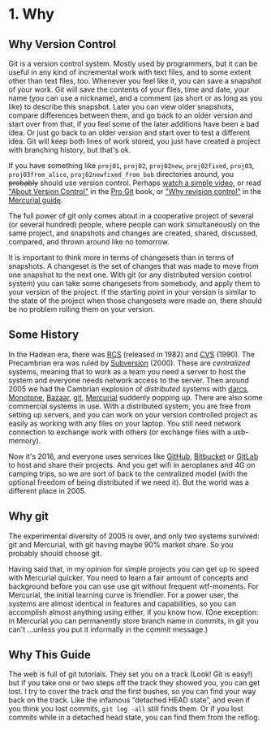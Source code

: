 ﻿# 1. Why

## Why Version Control

Git is a version control system. Mostly used by programmers, but it can be useful in any kind of incremental work with text files, and to some extent other than text files, too. Whenever you feel like it, you can save a snapshot of your work. Git will save the contents of your files, time and date, your name (you can use a nickname), and a comment (as short or as long as you like) to describe this snapshot. Later you can view older snapshots, compare differences between them, and go back to an older version and start over from that, if you feel some of the later additions have been a bad idea. Or just go back to an older version and start over to test a different idea. Git will keep both lines of work stored, you just have created a project with branching history, but that's ok.

If you have something like `proj01`, `proj02`, `proj02new`, `proj02fixed`, `proj03`, `proj03from_alice`, `proj02newfixed_from_bob` directories around, you ~~probably~~ should use version control. Perhaps [watch a simple video][1], or read ["About Version Control"][2] in the [Pro Git][3] book, or ["Why revision control"][4] in the [Mercurial guide][5].

[1]: https://git-scm.com/video/what-is-version-control
[2]: https://git-scm.com/book/en/v2/Getting-Started-About-Version-Control
[3]: https://git-scm.com/book/en/v2
[4]: http://hgbook.red-bean.com/read/how-did-we-get-here.html
[5]: http://hgbook.red-bean.com/read/


The full power of git only comes about in a cooperative project of several (or several hundred) people, where people can work simultaneously on the same project, and snapshots and changes are created, shared, discussed, compared, and thrown around like no tomorrow.

It is important to think more in terms of changesets than in terms of snapshots. A changeset is the set of changes that was made to move from one snapshot to the next one. With git (or any distributed version control system) you can take some changesets from somebody, and apply them to your version of the project. If the starting point in your version is similar to the state of the project when those changesets were made on, there should be no problem rolling them on your version.


## Some History

In the Hadean era, there was [RCS][h1] (released in 1982) and [CVS][h2] (1990). The Precambrian era was ruled by [Subversion][h3] (2000). These are *centralized* systems, meaning that to work as a team you need a server to host the system and everyone needs network access to the server.  Then around 2005 we had the Cambrian explosion of *distributed* systems with [darcs][h4], [Monotone][h5], [Bazaar][h6], [git][h7], [Mercurial][h8] suddenly popping up. There are also some commercial systems in use. With a distributed system, you are free from setting up servers, and you can work on your version controlled project as easily as working with any files on your laptop. You still need network connection to exchange work with others (or exchange files with a usb-memory).

Now it's 2016, and everyone uses services like [GitHub][h9], [Bitbucket][h10] or [GitLab][h11] to host and share their projects. And you get wifi in aeroplanes and 4G on camping trips, so we are sort of back to the centralized model (with the optional freedom of being distributed if we need it). But the world was a different place in 2005.

[h1]: https://en.wikipedia.org/wiki/Revision_Control_System
[h2]: https://en.wikipedia.org/wiki/Concurrent_Versions_System
[h3]: https://en.wikipedia.org/wiki/Apache_Subversion
[h4]: https://en.wikipedia.org/wiki/Darcs
[h5]: https://en.wikipedia.org/wiki/Monotone_%28software%29
[h6]: https://en.wikipedia.org/wiki/GNU_Bazaar
[h7]: https://en.wikipedia.org/wiki/Git_%28software%29
[h8]: https://en.wikipedia.org/wiki/Mercurial
[h9]: https://github.com/
[h10]: https://bitbucket.org/
[h11]: https://gitlab.com/

## Why git

The experimental diversity of 2005 is over, and only two systems survived: git and Mercurial, with git having maybe 90% market share. So you probably should choose git.

Having said that, in my opinion for simple projects you can get up to speed with Mercurial quicker. You need to learn a fair amount of concepts and background before you can use use git without frequent wtf-moments. For Mercurial, the initial learning curve is friendlier. For a power user, the systems are almost identical in features and capabilities, so you can accomplish almost anything using either, if you know how. (One exception: in Mercurial you can permanently store branch name in commits, in git you can't ...unless you put it informally in the commit message.)

## Why This Guide

The web is full of git tutorials. They set you on a track (Look! Git is easy!) but if you take one or two steps off the track they showed you, you can get lost. I try to cover the track *and* the first bushes, so you can find your way back on the track. Like the infamous “detached HEAD state”, and even if you think you lost commits, `git log -all` still finds them. Or if you lost commits while in a detached head state, you can find them from the reflog.
